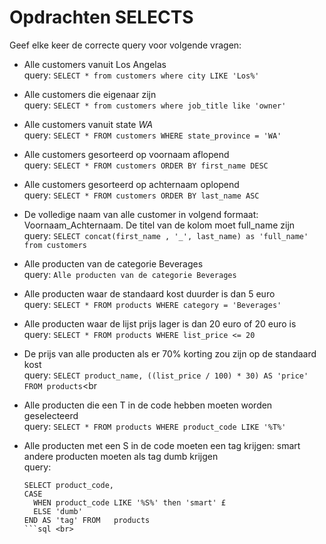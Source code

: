 # Opdrachten SELECTS
Geef elke keer de correcte query voor volgende vragen:

- Alle customers vanuit Los Angelas<br>
  query: ```SELECT * from customers where city LIKE 'Los%'``` <br>

- Alle customers die eigenaar zijn<br>
  query:  ```SELECT * from customers where job_title like 'owner'```<br>
 
- Alle customers vanuit state *WA*<br>
  query: ```SELECT * FROM customers WHERE state_province = 'WA'```<br>

- Alle customers gesorteerd op voornaam aflopend<br>
  query: ```SELECT * FROM customers ORDER BY first_name DESC```<br>

- Alle customers gesorteerd op achternaam oplopend<br>
  query: ```SELECT * FROM customers ORDER BY last_name ASC```<br>

- De volledige naam van alle customer in volgend formaat: Voornaam_Achternaam. De titel van de kolom moet full_name zijn <br>
  query: ```SELECT concat(first_name , '_', last_name) as 'full_name' from customers``` <br>

- Alle producten van de categorie Beverages<br>
  query: ```Alle producten van de categorie Beverages```<br>

- Alle producten waar de standaard kost duurder is dan 5 euro<br>
  query: ```SELECT * FROM products WHERE category = 'Beverages'```

- Alle producten waar de lijst prijs lager is dan 20 euro of 20 euro is<br>
  query: ```SELECT * FROM products WHERE list_price <= 20```

- De prijs van alle producten als er 70% korting zou zijn op de standaard kost<br>
  query: ```SELECT product_name, ((list_price / 100) * 30) AS 'price'  FROM products```<br

- Alle producten die een T in de code hebben moeten worden geselecteerd<br>
  query: ```SELECT * FROM products WHERE product_code LIKE '%T%' ```<br>

- Alle producten met een S in de code moeten een tag krijgen: smart andere producten moeten als tag dumb krijgen <br>
  query: 
  ```
  SELECT product_code, 
  CASE 
    WHEN product_code LIKE '%S%' then 'smart' £
    ELSE 'dumb' 
  END AS 'tag' FROM   products
  ```sql <br>
